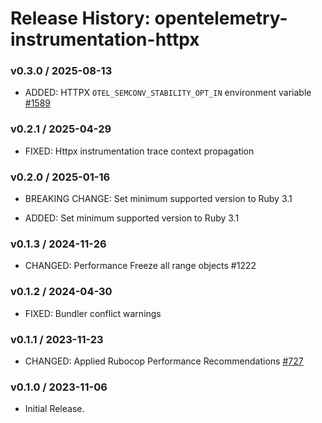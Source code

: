 # Release History: opentelemetry-instrumentation-httpx

### v0.3.0 / 2025-08-13

* ADDED: HTTPX `OTEL_SEMCONV_STABILITY_OPT_IN` environment variable [#1589](https://github.com/open-telemetry/opentelemetry-ruby-contrib/pull/1589)

### v0.2.1 / 2025-04-29

* FIXED: Httpx instrumentation trace context propagation

### v0.2.0 / 2025-01-16

* BREAKING CHANGE: Set minimum supported version to Ruby 3.1

* ADDED: Set minimum supported version to Ruby 3.1

### v0.1.3 / 2024-11-26

* CHANGED: Performance Freeze all range objects #1222

### v0.1.2 / 2024-04-30

* FIXED: Bundler conflict warnings

### v0.1.1 / 2023-11-23

* CHANGED: Applied Rubocop Performance Recommendations [#727](https://github.com/open-telemetry/opentelemetry-ruby-contrib/pull/727)

### v0.1.0 / 2023-11-06

* Initial Release.
